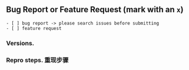 <!--
请认真优先阅读以下说明：
1. 官方 issue 用于报告 bug 和需求建议，关于Angular及ng-zorro-antd-extra的使用和开发问题在这里可能不会得到解答，感谢您的理解。
2. 请不要浪费时间在互相追问上，因此提供一个更有效的 issue 非常重要，以下几种方式可以更好的表述：
    a. 在线演示模版：https://stackblitz.com/edit/ng-alain-setup?file=app%2Fapp.component.ts
    b. 文字无法表述时可以采用图示说明
    c. 若是BUG请提供明细复现步骤
    d. 涉及代码请用 Markdown 写法
3. 抱怨不能解决问题，通畅有效和心情舒畅的交流才能解决。
-->

## Bug Report or Feature Request (mark with an `x`)
```
- [ ] bug report -> please search issues before submitting
- [ ] feature request
```

### Versions.
<!--
Output from: `ng --version`.
If nothing, output from: `node --version` and `npm --version`.
  Windows (7/8/10). Linux (incl. distribution). macOS (El Capitan? Sierra?)
-->

### Repro steps. 重现步骤
<!--
Simple steps to reproduce this bug.
Please include: commands run, packages added, related code changes.
A link to a sample repo would help too.
-->
